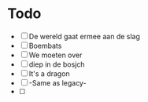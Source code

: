 # Todo

- [ ] De wereld gaat ermee aan de slag
- [ ] Boembats
- [ ] We moeten over
- [ ] diep in de bosjch
- [ ] It's a dragon
- [ ] -Same as legacy-
- [ ] 